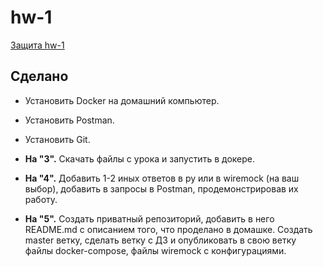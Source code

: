 # hw-1

[Защита hw-1](https://drive.google.com/file/d/1iwddr63dwDyIZDgKPUkzJPN0Fv3wncNK/view?usp=sharing)

## Сделано
- Установить Docker на домашний компьютер.
- Установить Postman.
- Установить Git.


- **На "3".**
Скачать файлы с урока и запустить в докере.

- **На "4".**
Добавить 1-2 иных ответов в py или в wiremock (на ваш выбор), добавить в запросы в Postman, продемонстрировав их работу.

- **На "5".**
Создать приватный репозиторий, добавить в него README.md с описанием того, что проделано в домашке.
Создать master ветку, сделать ветку с ДЗ и опубликовать в свою ветку файлы docker-compose, файлы wiremock с конфигурациями.

